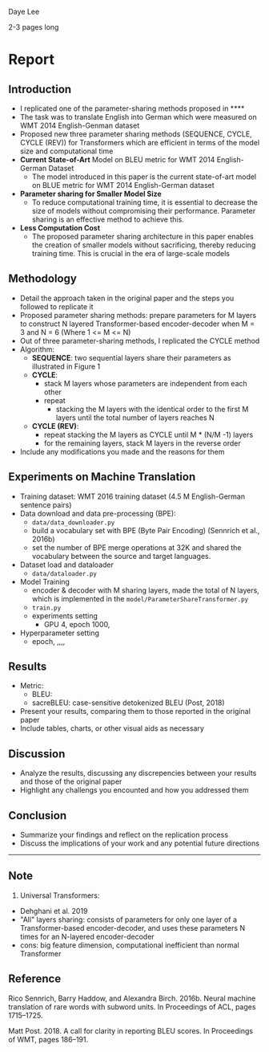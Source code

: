 Daye Lee 

2-3 pages long 
# Report 

## Introduction 
  - I replicated one of the parameter-sharing methods proposed in \**<Lessons on Parameter Sharing across Layers in Transformers>**
  - The task was to translate English into German which were measured on WMT 2014 English-Genman dataset
  - Proposed new three parameter sharing methods (SEQUENCE, CYCLE, CYCLE (REV)) for Transformers which are efficient in terms of the model size and computational time 
  - **Current State-of-Art** Model on BLEU metric for WMT 2014 English-German Dataset 
    - The model introduced in this paper is the current state-of-art model on BLUE metric for WMT 2014 English-German dataset
  - **Parameter sharing for Smaller Model Size**
    - To reduce computational training time, it is essential to decrease the size of models without compromising their performance. Parameter sharing is an effective method to achieve this. 
  - **Less Computation Cost**
    - The proposed parameter sharing architecture in this paper enables the creation of smaller models without sacrificing, thereby reducing training time. This is crucial in the era of large-scale models  

## Methodology 
  - Detail the approach taken in the original paper and the steps you followed to replicate it 
  - Proposed parameter sharing methods: prepare parameters for M layers to construct N layered Transformer-based encoder-decoder when M = 3 and N = 6 (Where 1 <= M <= N)
  - Out of three parameter-sharing methods, I replicated the CYCLE method 
  - Algorithm: 
    - **SEQUENCE**: two sequential layers share their parameters as illustrated in Figure 1 
    - **CYCLE**: 
      - stack M layers whose parameters are independent from each other 
      - repeat 
        - stacking the M layers with the identical order to the first M layers until the total number of layers reaches N 
    - **CYCLE (REV)**: 
      - repeat stacking the M layers as CYCLE until M * (N/M -1) layers
      - for the remaining layers, stack M layers in the reverse order
  - Include any modifications you made and the reasons for them 

## Experiments on Machine Translation 
  - Training dataset: WMT 2016 training dataset (4.5 M English-German sentence pairs) 
  - Data download and data pre-processing (BPE):
    - `data/data_downloader.py`
    - build a vocabulary set with BPE (Byte Pair Encoding) (Sennrich et al., 2016b)
    - set the number of BPE merge operations at 32K and shared the vocabulary between the source and target languages.
  - Dataset load and dataloader 
    - `data/dataloader.py`
  - Model Training 
    - encoder & decoder with M sharing layers, made the total of N layers, which is implemented in the `model/ParameterShareTransformer.py`
    - `train.py`
    - experiments setting 
      - GPU 4, epoch 1000, 
  - Hyperparameter setting 
    - epoch, ,,,,
    
## Results 
  - Metric:
    - BLEU:
    - sacreBLEU: case-sensitive detokenized BLEU (Post, 2018)
  - Present your results, comparing them to those reported in the original paper 
  - Include tables, charts, or other visual aids as necessary 

## Discussion 
  - Analyze the results, discussing any discrepencies between your results and those of the original paper 
  - Highlight any challengs you encounted and how you addressed them 

## Conclusion 
  - Summarize your findings and reflect on the replication process 
  - Discuss the implications of your work and any potential future directions 


-------------

## Note 
1. Universal Transformers: 
  - Dehghani et al. 2019 
  - "All" layers sharing: consists of parameters for only one layer of a Transformer-based encoder-decoder, and uses these parameters N times for an N-layered encoder-decoder 
  - cons: big feature dimension, computational inefficient than normal Transformer 


## Reference 
Rico Sennrich, Barry Haddow, and Alexandra Birch. 2016b. Neural machine translation of rare words with subword units. In Proceedings of ACL, pages 1715–1725.

Matt Post. 2018. A call for clarity in reporting BLEU scores. In Proceedings of WMT, pages 186–191.